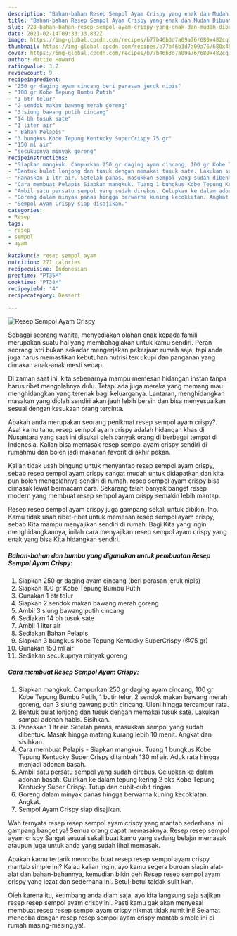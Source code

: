 ```yaml
---
description: "Bahan-bahan Resep Sempol Ayam Crispy yang enak dan Mudah Dibuat"
title: "Bahan-bahan Resep Sempol Ayam Crispy yang enak dan Mudah Dibuat"
slug: 728-bahan-bahan-resep-sempol-ayam-crispy-yang-enak-dan-mudah-dibuat
date: 2021-02-14T09:33:33.832Z
image: https://img-global.cpcdn.com/recipes/b77b46b3d7a09a76/680x482cq70/resep-sempol-ayam-crispy-foto-resep-utama.jpg
thumbnail: https://img-global.cpcdn.com/recipes/b77b46b3d7a09a76/680x482cq70/resep-sempol-ayam-crispy-foto-resep-utama.jpg
cover: https://img-global.cpcdn.com/recipes/b77b46b3d7a09a76/680x482cq70/resep-sempol-ayam-crispy-foto-resep-utama.jpg
author: Mattie Howard
ratingvalue: 3.7
reviewcount: 9
recipeingredient:
- "250 gr daging ayam cincang beri perasan jeruk nipis"
- "100 gr Kobe Tepung Bumbu Putih"
- "1 btr telur"
- "2 sendok makan bawang merah goreng"
- "3 siung bawang putih cincang"
- "14 bh tusuk sate"
- "1 liter air"
- " Bahan Pelapis"
- "3 bungkus Kobe Tepung Kentucky SuperCrispy 75 gr"
- "150 ml air"
- "secukupnya minyak goreng"
recipeinstructions:
- "Siapkan mangkuk. Campurkan 250 gr daging ayam cincang, 100 gr Kobe Tepung Bumbu Putih, 1 butir telur, 2 sendok makan bawang merah goreng, dan 3 siung bawang putih cincang. Uleni hingga tercampur rata."
- "Bentuk bulat lonjong dan tusuk dengan memakai tusuk sate. Lakukan sampai adonan habis. Sisihkan."
- "Panaskan 1 ltr air. Setelah panas, masukkan sempol yang sudah dibentuk. Masak hingga matang kurang lebih 10 menit. Angkat dan sisihkan."
- "Cara membuat Pelapis Siapkan mangkuk. Tuang 1 bungkus Kobe Tepung Kentucky Super Crispy ditambah 130 ml air. Aduk rata hingga menjadi adonan basah."
- "Ambil satu persatu sempol yang sudah direbus. Celupkan ke dalam adonan basah. Gulirkan ke dalam tepung kering 2 bks Kobe Tepung Kentucky Super Crispy. Tutup dan cubit-cubit ringan."
- "Goreng dalam minyak panas hingga berwarna kuning kecoklatan. Angkat."
- "Sempol Ayam Crispy siap disajikan."
categories:
- Resep
tags:
- resep
- sempol
- ayam

katakunci: resep sempol ayam 
nutrition: 271 calories
recipecuisine: Indonesian
preptime: "PT35M"
cooktime: "PT38M"
recipeyield: "4"
recipecategory: Dessert

---
```



![Resep Sempol Ayam Crispy](https://img-global.cpcdn.com/recipes/b77b46b3d7a09a76/680x482cq70/resep-sempol-ayam-crispy-foto-resep-utama.jpg)

Sebagai seorang wanita, menyediakan olahan enak kepada famili merupakan suatu hal yang membahagiakan untuk kamu sendiri. Peran seorang istri bukan sekadar mengerjakan pekerjaan rumah saja, tapi anda juga harus memastikan kebutuhan nutrisi tercukupi dan panganan yang dimakan anak-anak mesti sedap.

Di zaman  saat ini, kita sebenarnya mampu memesan hidangan instan tanpa harus ribet mengolahnya dulu. Tetapi ada juga mereka yang memang mau menghidangkan yang terenak bagi keluarganya. Lantaran, menghidangkan masakan yang diolah sendiri akan jauh lebih bersih dan bisa menyesuaikan sesuai dengan kesukaan orang tercinta. 



Apakah anda merupakan seorang penikmat resep sempol ayam crispy?. Asal kamu tahu, resep sempol ayam crispy adalah hidangan khas di Nusantara yang saat ini disukai oleh banyak orang di berbagai tempat di Indonesia. Kalian bisa memasak resep sempol ayam crispy sendiri di rumahmu dan boleh jadi makanan favorit di akhir pekan.

Kalian tidak usah bingung untuk menyantap resep sempol ayam crispy, sebab resep sempol ayam crispy sangat mudah untuk didapatkan dan kita pun boleh mengolahnya sendiri di rumah. resep sempol ayam crispy bisa dimasak lewat bermacam cara. Sekarang telah banyak banget resep modern yang membuat resep sempol ayam crispy semakin lebih mantap.

Resep resep sempol ayam crispy juga gampang sekali untuk dibikin, lho. Kamu tidak usah ribet-ribet untuk memesan resep sempol ayam crispy, sebab Kita mampu menyajikan sendiri di rumah. Bagi Kita yang ingin menghidangkannya, inilah cara menyajikan resep sempol ayam crispy yang enak yang bisa Kita hidangkan sendiri.

<!--inarticleads1-->

##### Bahan-bahan dan bumbu yang digunakan untuk pembuatan Resep Sempol Ayam Crispy:

1. Siapkan 250 gr daging ayam cincang (beri perasan jeruk nipis)
1. Siapkan 100 gr Kobe Tepung Bumbu Putih
1. Gunakan 1 btr telur
1. Siapkan 2 sendok makan bawang merah goreng
1. Ambil 3 siung bawang putih cincang
1. Sediakan 14 bh tusuk sate
1. Ambil 1 liter air
1. Sediakan  Bahan Pelapis
1. Siapkan 3 bungkus Kobe Tepung Kentucky SuperCrispy (@75 gr)
1. Gunakan 150 ml air
1. Sediakan secukupnya minyak goreng




<!--inarticleads2-->

##### Cara membuat Resep Sempol Ayam Crispy:

1. Siapkan mangkuk. Campurkan 250 gr daging ayam cincang, 100 gr Kobe Tepung Bumbu Putih, 1 butir telur, 2 sendok makan bawang merah goreng, dan 3 siung bawang putih cincang. Uleni hingga tercampur rata.
1. Bentuk bulat lonjong dan tusuk dengan memakai tusuk sate. Lakukan sampai adonan habis. Sisihkan.
1. Panaskan 1 ltr air. Setelah panas, masukkan sempol yang sudah dibentuk. Masak hingga matang kurang lebih 10 menit. Angkat dan sisihkan.
1. Cara membuat Pelapis - Siapkan mangkuk. Tuang 1 bungkus Kobe Tepung Kentucky Super Crispy ditambah 130 ml air. Aduk rata hingga menjadi adonan basah.
1. Ambil satu persatu sempol yang sudah direbus. Celupkan ke dalam adonan basah. Gulirkan ke dalam tepung kering 2 bks Kobe Tepung Kentucky Super Crispy. Tutup dan cubit-cubit ringan.
1. Goreng dalam minyak panas hingga berwarna kuning kecoklatan. Angkat.
1. Sempol Ayam Crispy siap disajikan.




Wah ternyata resep resep sempol ayam crispy yang mantab sederhana ini gampang banget ya! Semua orang dapat memasaknya. Resep resep sempol ayam crispy Sangat sesuai sekali buat kamu yang sedang belajar memasak ataupun juga untuk anda yang sudah lihai memasak.

Apakah kamu tertarik mencoba buat resep resep sempol ayam crispy mantab simple ini? Kalau kalian ingin, ayo kamu segera buruan siapin alat-alat dan bahan-bahannya, kemudian bikin deh Resep resep sempol ayam crispy yang lezat dan sederhana ini. Betul-betul taidak sulit kan. 

Oleh karena itu, ketimbang anda diam saja, ayo kita langsung saja sajikan resep resep sempol ayam crispy ini. Pasti kamu gak akan menyesal membuat resep resep sempol ayam crispy nikmat tidak rumit ini! Selamat mencoba dengan resep resep sempol ayam crispy mantab simple ini di rumah masing-masing,ya!.

